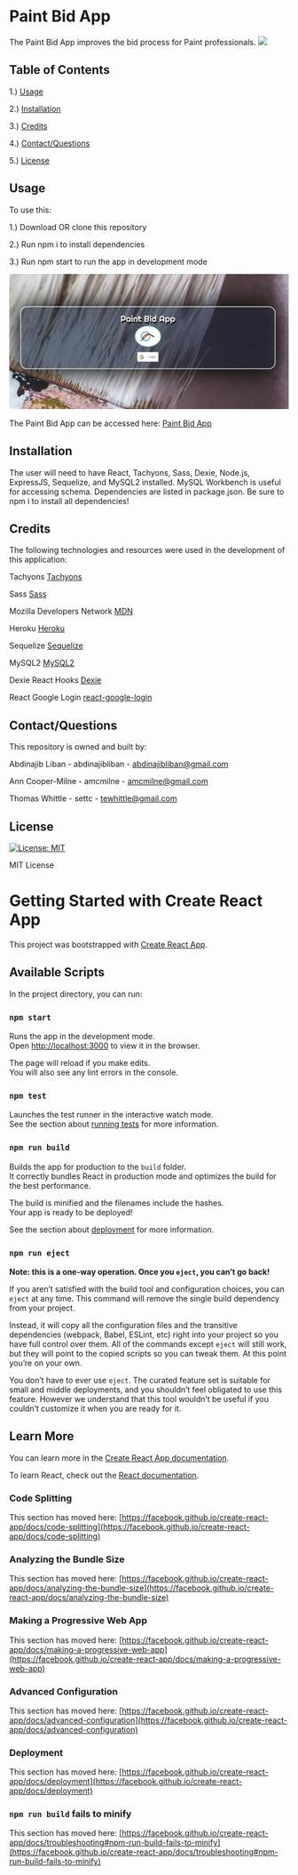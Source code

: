 # Paint Bid App

The Paint Bid App improves the bid process for Paint professionals.
<img src="./public/React%20App.gif"></img>

## Table of Contents
1.) [Usage](#usage)

2.) [Installation](#installation)

3.) [Credits](#credits)

4.) [Contact/Questions](#contact/questions)

5.) [License](#license)

## Usage

To use this:

1.) Download OR clone this repository

2.) Run npm i to install dependencies

3.) Run npm start to run the app in development mode

![Landing](src/img/imagelogin1.jpg)

The Paint Bid App can be accessed here:
[Paint Bid App](https://painter-bid-app.herokuapp.com)

## Installation

The user will need to have React, Tachyons, Sass, Dexie, Node.js, ExpressJS, Sequelize, and MySQL2 installed. MySQL Workbench is useful for accessing schema. Dependencies are listed in package.json. Be sure to npm i to install all dependencies!

## Credits

The following technologies and resources were used in the development of this application:

Tachyons [Tachyons](https://tachyons.io)

Sass [Sass](https://sass-lang.com)

Mozilla Developers Network [MDN](https://developer.mozilla.org/en-US/)

Heroku [Heroku](https://www.heroku.com)

Sequelize [Sequelize](https://sequelize.org)

MySQL2 [MySQL2](https://www.npmjs.com/package/mysql2)

Dexie React Hooks [Dexie](https://dexie.org/docs/libs/dexie-react-hooks)

React Google Login [react-google-login](https://www.npmjs.com/package/react-google-login)

## Contact/Questions

This repository is owned and built by:

Abdinajib Liban - abdinajibliban - abdinajibliban@gmail.com

Ann Cooper-Milne - amcmilne - amcmilne@gmail.com

Thomas Whittle - settc - tewhittle@gmail.com

## License
[![License: MIT](https://img.shields.io/badge/License-MIT-yellow.svg)](https://opensource.org/licenses/MIT) 

MIT License

# Getting Started with Create React App

This project was bootstrapped with [Create React App](https://github.com/facebook/create-react-app).

## Available Scripts

In the project directory, you can run:

### `npm start`

Runs the app in the development mode.\
Open [http://localhost:3000](http://localhost:3000) to view it in the browser.

The page will reload if you make edits.\
You will also see any lint errors in the console.

### `npm test`

Launches the test runner in the interactive watch mode.\
See the section about [running tests](https://facebook.github.io/create-react-app/docs/running-tests) for more information.

### `npm run build`

Builds the app for production to the `build` folder.\
It correctly bundles React in production mode and optimizes the build for the best performance.

The build is minified and the filenames include the hashes.\
Your app is ready to be deployed!

See the section about [deployment](https://facebook.github.io/create-react-app/docs/deployment) for more information.

### `npm run eject`

**Note: this is a one-way operation. Once you `eject`, you can’t go back!**

If you aren’t satisfied with the build tool and configuration choices, you can `eject` at any time. This command will remove the single build dependency from your project.

Instead, it will copy all the configuration files and the transitive dependencies (webpack, Babel, ESLint, etc) right into your project so you have full control over them. All of the commands except `eject` will still work, but they will point to the copied scripts so you can tweak them. At this point you’re on your own.

You don’t have to ever use `eject`. The curated feature set is suitable for small and middle deployments, and you shouldn’t feel obligated to use this feature. However we understand that this tool wouldn’t be useful if you couldn’t customize it when you are ready for it.

## Learn More

You can learn more in the [Create React App documentation](https://facebook.github.io/create-react-app/docs/getting-started).

To learn React, check out the [React documentation](https://reactjs.org/).

### Code Splitting

This section has moved here: [https://facebook.github.io/create-react-app/docs/code-splitting](https://facebook.github.io/create-react-app/docs/code-splitting)

### Analyzing the Bundle Size

This section has moved here: [https://facebook.github.io/create-react-app/docs/analyzing-the-bundle-size](https://facebook.github.io/create-react-app/docs/analyzing-the-bundle-size)

### Making a Progressive Web App

This section has moved here: [https://facebook.github.io/create-react-app/docs/making-a-progressive-web-app](https://facebook.github.io/create-react-app/docs/making-a-progressive-web-app)

### Advanced Configuration

This section has moved here: [https://facebook.github.io/create-react-app/docs/advanced-configuration](https://facebook.github.io/create-react-app/docs/advanced-configuration)

### Deployment

This section has moved here: [https://facebook.github.io/create-react-app/docs/deployment](https://facebook.github.io/create-react-app/docs/deployment)

### `npm run build` fails to minify

This section has moved here: [https://facebook.github.io/create-react-app/docs/troubleshooting#npm-run-build-fails-to-minify](https://facebook.github.io/create-react-app/docs/troubleshooting#npm-run-build-fails-to-minify)

